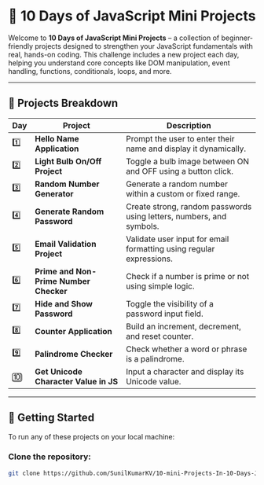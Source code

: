 # 🧠 10 Days of JavaScript Mini Projects

Welcome to **10 Days of JavaScript Mini Projects** – a collection of beginner-friendly projects designed to strengthen your JavaScript fundamentals with real, hands-on coding. This challenge includes a new project each day, helping you understand core concepts like DOM manipulation, event handling, functions, conditionals, loops, and more.

---

## 📅 Projects Breakdown

| Day | Project | Description |
|-----|--------|-------------|
| 1️⃣  | **Hello Name Application** | Prompt the user to enter their name and display it dynamically. |
| 2️⃣  | **Light Bulb On/Off Project** | Toggle a bulb image between ON and OFF using a button click. |
| 3️⃣  | **Random Number Generator** | Generate a random number within a custom or fixed range. |
| 4️⃣  | **Generate Random Password** | Create strong, random passwords using letters, numbers, and symbols. |
| 5️⃣  | **Email Validation Project** | Validate user input for email formatting using regular expressions. |
| 6️⃣  | **Prime and Non-Prime Number Checker** | Check if a number is prime or not using simple logic. |
| 7️⃣  | **Hide and Show Password** | Toggle the visibility of a password input field. |
| 8️⃣  | **Counter Application** | Build an increment, decrement, and reset counter. |
| 9️⃣  | **Palindrome Checker** | Check whether a word or phrase is a palindrome. |
| 🔟  | **Get Unicode Character Value in JS** | Input a character and display its Unicode value. |

---

## 🚀 Getting Started

To run any of these projects on your local machine:

### Clone the repository:

```bash
git clone https://github.com/SunilKumarKV/10-mini-Projects-In-10-Days-JavaScript
